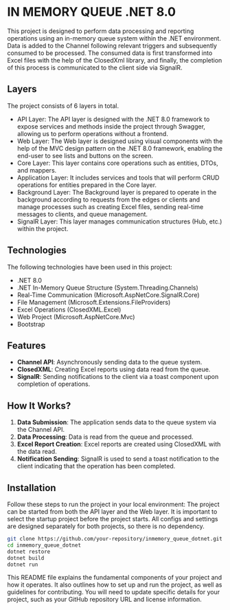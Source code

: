 # IN MEMORY QUEUE .NET 8.0

This project is designed to perform data processing and reporting operations using an in-memory queue system within the .NET environment. 
Data is added to the Channel following relevant triggers and subsequently consumed to be processed.
The consumed data is first transformed into Excel files with the help of the ClosedXml library, and finally, the completion of this process is communicated to the client side via SignalR.

## Layers
The project consists of 6 layers in total.
* API Layer: The API layer is designed with the .NET 8.0 framework to expose services and methods inside the project through Swagger, allowing us to perform operations without a frontend.
* Web Layer: The Web layer is designed using visual components with the help of the MVC design pattern on the .NET 8.0 framework, enabling the end-user to see lists and buttons on the screen.
* Core Layer: This layer contains core operations such as entities, DTOs, and mappers.
* Application Layer: It includes services and tools that will perform CRUD operations for entities prepared in the Core layer.
* Background Layer: The Background layer is prepared to operate in the background according to requests from the edges or clients and manage processes such as creating Excel files, sending real-time messages to clients, and queue management.
* SignalR Layer: This layer manages communication structures (Hub, etc.) within the project.

## Technologies
The following technologies have been used in this project:
* .NET 8.0
* .NET In-Memory Queue Structure (System.Threading.Channels)
* Real-Time Communication (Microsoft.AspNetCore.SignalR.Core)
* File Management (Microsoft.Extensions.FileProviders)
* Excel Operations (ClosedXML.Excel)
* Web Project (Microsoft.AspNetCore.Mvc)
* Bootstrap

## Features
- **Channel API**: Asynchronously sending data to the queue system.
- **ClosedXML**: Creating Excel reports using data read from the queue.
- **SignalR**: Sending notifications to the client via a toast component upon completion of operations.

## How It Works?

1. **Data Submission**: The application sends data to the queue system via the Channel API.
2. **Data Processing**: Data is read from the queue and processed.
3. **Excel Report Creation**: Excel reports are created using ClosedXML with the data read.
4. **Notification Sending**: SignalR is used to send a toast notification to the client indicating that the operation has been completed.

## Installation

Follow these steps to run the project in your local environment:
The project can be started from both the API layer and the Web layer. 
It is important to select the startup project before the project starts. All configs and settings are designed separately for both projects, so there is no dependency.

```bash
git clone https://github.com/your-repository/inmemory_queue_dotnet.git
cd inmemory_queue_dotnet
dotnet restore
dotnet build
dotnet run
```

This README file explains the fundamental components of your project and how it operates. It also outlines how to set up and run the project, as well as guidelines for contributing. You will need to update specific details for your project, such as your GitHub repository URL and license information.